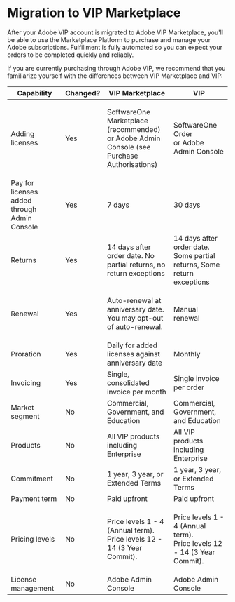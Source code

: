 # Migration to VIP Marketplace

After your Adobe VIP account is migrated to Adobe VIP Marketplace, you'll be able to use the  Marketplace Platform to purchase and manage your Adobe subscriptions. Fulfillment is fully automated so you can expect your orders to be completed quickly and reliably.

If you are currently purchasing through Adobe VIP,  we recommend that you familiarize yourself with the differences between VIP Marketplace and VIP:

| Capability                                   | Changed? | VIP Marketplace                                                                                      | VIP                                                                               |
| -------------------------------------------- | -------- | ---------------------------------------------------------------------------------------------------- | --------------------------------------------------------------------------------- |
| Adding licenses                              | Yes      | <p>SoftwareOne Marketplace (recommended)<br>or Adobe Admin Console (see Purchase Authorisations)</p> | <p>SoftwareOne Order<br>or Adobe Admin Console</p>                                |
| Pay for licenses added through Admin Console | Yes      | 7 days                                                                                               | 30 days                                                                           |
| Returns                                      | Yes      | 14 days after order date. No partial returns, no return exceptions                                   | 14 days after order date. Some partial returns, Some return exceptions            |
| Renewal                                      | Yes      | <p>Auto-renewal at anniversary date.<br>You may opt-out of auto-renewal.</p>                         | Manual renewal                                                                    |
| Proration                                    | Yes      | Daily for added licenses against anniversary date                                                    | Monthly                                                                           |
| Invoicing                                    | Yes      | Single, consolidated invoice per month                                                               | Single invoice per order                                                          |
| Market segment                               | No       | Commercial, Government, and Education                                                                | Commercial, Government, and Education                                             |
| Products                                     | No       | All VIP products including Enterprise                                                                | All VIP products including Enterprise                                             |
| Commitment                                   | No       | 1 year, 3 year, or Extended Terms                                                                    | 1 year, 3 year, or Extended Terms                                                 |
| Payment term                                 | No       | Paid upfront                                                                                         | Paid upfront                                                                      |
| Pricing levels                               | No       | <p>Price levels 1 - 4 (Annual term).<br>Price levels 12 - 14 (3 Year Commit).</p>                    | <p>Price levels 1 - 4 (Annual term).<br>Price levels 12 - 14 (3 Year Commit).</p> |
| License management                           | No       | Adobe Admin Console                                                                                  | Adobe Admin Console                                                               |
